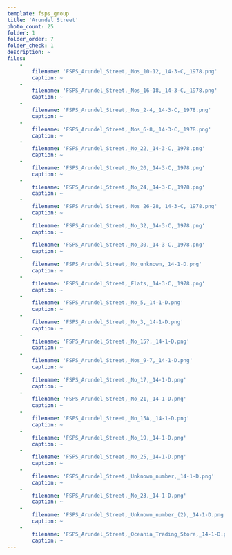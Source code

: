 ```yaml
---
template: fsps_group
title: 'Arundel Street'
photo_count: 25
folder: 1
folder_order: 7
folder_check: 1
description: ~
files:
    -
        filename: 'FSPS_Arundel_Street,_Nos_10-12,_14-3-C,_1978.png'
        caption: ~
    -
        filename: 'FSPS_Arundel_Street,_Nos_16-18,_14-3-C,_1978.png'
        caption: ~
    -
        filename: 'FSPS_Arundel_Street,_Nos_2-4,_14-3-C,_1978.png'
        caption: ~
    -
        filename: 'FSPS_Arundel_Street,_Nos_6-8,_14-3-C,_1978.png'
        caption: ~
    -
        filename: 'FSPS_Arundel_Street,_No_22,_14-3-C,_1978.png'
        caption: ~
    -
        filename: 'FSPS_Arundel_Street,_No_20,_14-3-C,_1978.png'
        caption: ~
    -
        filename: 'FSPS_Arundel_Street,_No_24,_14-3-C,_1978.png'
        caption: ~
    -
        filename: 'FSPS_Arundel_Street,_Nos_26-28,_14-3-C,_1978.png'
        caption: ~
    -
        filename: 'FSPS_Arundel_Street,_No_32,_14-3-C,_1978.png'
        caption: ~
    -
        filename: 'FSPS_Arundel_Street,_No_30,_14-3-C,_1978.png'
        caption: ~
    -
        filename: 'FSPS_Arundel_Street,_No_unknown,_14-1-D.png'
        caption: ~
    -
        filename: 'FSPS_Arundel_Street,_Flats,_14-3-C,_1978.png'
        caption: ~
    -
        filename: 'FSPS_Arundel_Street,_No_5,_14-1-D.png'
        caption: ~
    -
        filename: 'FSPS_Arundel_Street,_No_3,_14-1-D.png'
        caption: ~
    -
        filename: 'FSPS_Arundel_Street,_No_15?,_14-1-D.png'
        caption: ~
    -
        filename: 'FSPS_Arundel_Street,_Nos_9-7,_14-1-D.png'
        caption: ~
    -
        filename: 'FSPS_Arundel_Street,_No_17,_14-1-D.png'
        caption: ~
    -
        filename: 'FSPS_Arundel_Street,_No_21,_14-1-D.png'
        caption: ~
    -
        filename: 'FSPS_Arundel_Street,_No_15A,_14-1-D.png'
        caption: ~
    -
        filename: 'FSPS_Arundel_Street,_No_19,_14-1-D.png'
        caption: ~
    -
        filename: 'FSPS_Arundel_Street,_No_25,_14-1-D.png'
        caption: ~
    -
        filename: 'FSPS_Arundel_Street,_Unknown_number,_14-1-D.png'
        caption: ~
    -
        filename: 'FSPS_Arundel_Street,_No_23,_14-1-D.png'
        caption: ~
    -
        filename: 'FSPS_Arundel_Street,_Unknown_number_(2),_14-1-D.png'
        caption: ~
    -
        filename: 'FSPS_Arundel_Street,_Oceania_Trading_Store,_14-1-D.png'
        caption: ~
---
```

